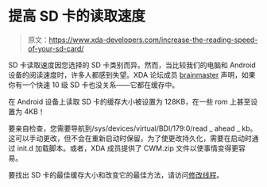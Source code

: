 # 提高 SD 卡的读取速度

> 原文：<https://www.xda-developers.com/increase-the-reading-speed-of-your-sd-card/>

SD 卡读取速度因您选择的 SD 卡类别而异。然而，当比较我们的电脑和 Android 设备的阅读速度时，许多人都感到失望。XDA 论坛成员 [brainmaster](http://forum.xda-developers.com/member.php?u=377757) 声明，如果你有一个快速 10 级 SD 卡也没关系——它都在缓存中。

在 Android 设备上读取 SD 卡的缓存大小被设置为 128KB，在一些 rom 上甚至设置为 4KB！

要亲自检查，您需要导航到/sys/devices/virtual/BDI/179:0/read _ ahead _ kb。这可以手动更改，但不会在重新启动时保留。为了使更改持久化，需要在启动时通过 init.d 加载脚本。或者，XDA 成员提供了 CWM.zip 文件以使事情变得更容易。

要找出 SD 卡的最佳缓存大小和改变它的最佳方法，请访问[修改线程](http://forum.xda-developers.com/showthread.php?t=1010807)。